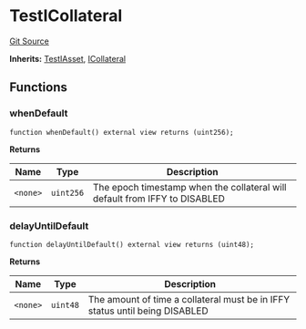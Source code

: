# TestICollateral
[Git Source](https://github.com/larrythecucumber321/protocol/blob/aabf2c9d4120808940fb3be9193cb66ea71ac351/contracts/interfaces/IAsset.sol)

**Inherits:**
[TestIAsset](/tools/docgen/src/contracts/interfaces/IAsset.sol/interface.TestIAsset.md), [ICollateral](/tools/docgen/src/contracts/interfaces/IAsset.sol/interface.ICollateral.md)


## Functions
### whenDefault


```solidity
function whenDefault() external view returns (uint256);
```
**Returns**

|Name|Type|Description|
|----|----|-----------|
|`<none>`|`uint256`|The epoch timestamp when the collateral will default from IFFY to DISABLED|


### delayUntilDefault


```solidity
function delayUntilDefault() external view returns (uint48);
```
**Returns**

|Name|Type|Description|
|----|----|-----------|
|`<none>`|`uint48`|The amount of time a collateral must be in IFFY status until being DISABLED|


